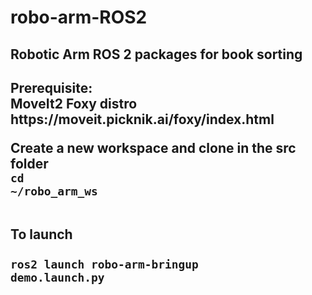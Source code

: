 # robo-arm-ROS2
<h2>Robotic Arm ROS 2 packages for book sorting<h2>
  <body>
    Prerequisite:<br>
    MoveIt2 Foxy distro<br>
    https://moveit.picknik.ai/foxy/index.html
    
  Create a new workspace and clone in the src folder<br>
  <code>cd ~/robo_arm_ws</code>
  <br><br>

  To launch
  <br><br>
  <code>ros2 launch robo-arm-bringup demo.launch.py</code><br>
  </body>
